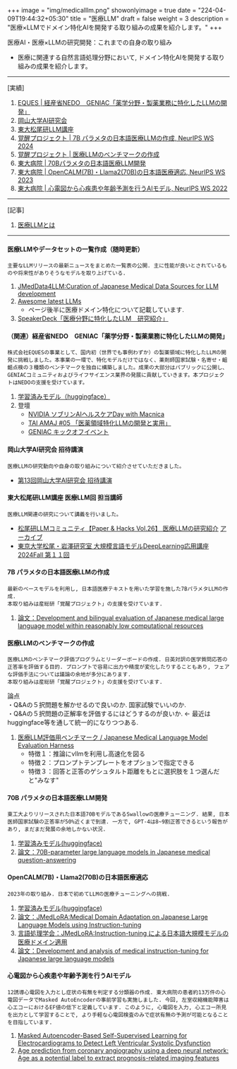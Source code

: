 +++
image = "img/medicalllm.png"
showonlyimage = true
date = "224-04-09T19:44:32+05:30"
title = "医療LLM"
draft = false
weight = 3
description = "医療×LLMでドメイン特化AIを開発する取り組みの成果を紹介します。"
+++

医療AI・医療×LLMの研究開発：これまでの自身の取り組み
- 医療に関連する自然言語処理分野において, ドメイン特化AIを開発する取り組みの成果を紹介します。
<!--more-->

---
[実績]
1. [EQUES | 経産省NEDO　GENIAC「薬学分野・製薬業務に特化したLLMの開発」](#anchor8)
1. [岡山大学AI研究会](#anchor7)  
1. [東大松尾研LLM講座](#anchor6)    
1. [覚醒プロジェクト | 7B パラメタの日本語医療LLMの作成, NeurIPS WS 2024](#anchor5)
1. [覚醒プロジェクト | 医療LLMのベンチマークの作成](#anchor4)  
1. [東大病院 | 70Bパラメタの日本語医療LLM開発](#anchor3)    
1. [東大病院 | OpenCALM(7B)・Llama2(70B)の日本語医療適応, NeurIPS WS 2023](#anchor2)  
1. [東大病院 | 心電図から心疾患や年齢予測を行うAIモデル, NeurIPS WS 2022](#anchor1)  
---
[記事]
1. [医療LLMとは](https://stardust-coder.github.io/myportfolio/portfolio/medicalllm_achievement/)
---

<a id="anchor0"></a>
#### 医療LLMやデータセットの一覧作成（随時更新）

```
主要なLLMリリースの最新ニュースをまとめた一覧表の公開. 主に性能が良いとされているものや将来性がありそうなモデルを取り上げている.
```

1. [JMedData4LLM:Curation of Japanese Medical Data Sources for LLM development](https://github.com/stardust-coder/jmed-data-for-llm)
1. [Awesome latest LLMs](https://github.com/stardust-coder/awesome-latest-LLM)
    - ページ後半に医療ドメイン特化について記載しています.
1. [SpeakerDeck「医療分野に特化したLLM　研究紹介」](https://speakerdeck.com/stardust11)


<a id="anchor8"></a>
#### （関連）経産省NEDO　GENIAC「薬学分野・製薬業務に特化したLLMの開発」
```
株式会社EQUESの事業として、国内初（世界でも事例わずか）の製薬領域に特化したLLMの開発に挑戦しました。本事業の一環で、特化モデルだけではなく、薬剤師国家試験・名寄せ・齟齬点検の３種類のベンチマークを独自に構築しました。成果の大部分はパブリックに公開し、GENIACコミュニティおよびライフサイエンス業界の発展に貢献していきます。本プロジェクトはNEDOの支援を受けています。
```

1. [学習済みモデル（huggingface）]()
1. 登壇
    - [NVIDIA ソブリンAIヘルスケアDay with Macnica](https://go.macnica.co.jp/Entry-CLV-RS-NV-20250417-Sovereign-AI-Healthcare-Day.html)
    - [TAI AMAJ #05 「医薬領域特化LLMの開発と実用」](https://lu.ma/mzxodxyl)
    - [GENIAC キックオフイベント](https://www.youtube.com/watch?v=aISmHo47mDY)

<a id="anchor7"></a>
#### 岡山大学AI研究会 招待講演
```
医療LLMの研究動向や自身の取り組みについて紹介させていただきました。
```
- [第13回岡山大学AI研究会 招待講演](https://www.cc.okayama-u.ac.jp/imelab/ouai/index.html)


<a id="anchor6"></a>
#### 東大松尾研LLM講座 医療LLM回 担当講師
```
医療LLM関連の研究について講義を行いました。
```
- [松尾研LLMコミュニティ【Paper & Hacks Vol.26】 医療LLMの研究紹介](https://matsuolab-community.connpass.com/event/336858/) [アーカイブ](https://youtu.be/a4U2iFg48SY)
- [東京大学松尾・岩澤研究室 大規模言語モデルDeepLearning応用講座 2024Fall 第１１回](https://weblab.t.u-tokyo.ac.jp/education/large-language-model/) 

<a id="anchor5"></a>
#### 7B パラメタの日本語医療LLMの作成

```
最新のベースモデルを利用し, 日本語医療テキストを用いた学習を施した7BパラメタLLMの作成.    
本取り組みは産総研「覚醒プロジェクト」の支援を受けています.
```

1. [論文：Development and bilingual evaluation of Japanese medical large language model within reasonably low computational resources](https://arxiv.org/pdf/2409.11783)


<a id="anchor4"></a>
#### 医療LLMのベンチマークの作成

```
医療LLMのベンチマーク評価プログラムとリーダーボードの作成. 日英対訳の医学質問応答の正答率を評価する目的. プロンプトで容易に出力や精度が変化したりすることもあり, フェアな評価手法については議論の余地が多分にあります. 
本取り組みは産総研「覚醒プロジェクト」の支援を受けています.
```
論点  
・Q&Aの５択問題を解かせるので良いのか.  国家試験でいいのか.  
・Q&Aの５択問題の正解率を評価するにはどうするのが良いか. ← 最近はhuggingface等を通して統一的になりつつある.

1. [医療LLM評価用ベンチマーク / Japanese Medical Language Model Evaluation Harness](https://github.com/stardust-coder/japanese-lm-med-harness)
    - 特徴１：推論にvllmを利用し高速化を図る
    - 特徴２：プロンプトテンプレートをオプションで指定できる
    - 特徴３：回答と正答のゲシュタルト距離をもとに選択肢を１つ選んだと"みなす"


<a id="anchor3"></a>
#### 70B パラメタの日本語医療LLM開発

```
東工大よりリリースされた日本語70BモデルであるSwallowの医療チューニング. 結果, 日本医師国家試験の正答率が50%近くまで到達. 一方で, GPT-4は8~9割正答できるという報告があり, まだまだ発展の余地しかない状況.
```

1. [学習済みモデル(huggingface)](https://huggingface.co/AIgroup-CVM-utokyohospital/MedSwallow-70b)
1. [論文：70B-parameter large language models in Japanese medical question-answering](https://arxiv.org/abs/2406.14882)



<a id="anchor2"></a>
#### OpenCALM(7B)・Llama2(70B)の日本語医療適応

```
2023年の取り組み. 日本で初めてLLMの医療チューニングへの挑戦.
```

1. [学習済みモデル(huggingface)](https://huggingface.co/AIgroup-CVM-utokyohospital/llama2-jmedlora-3000)
1. [論文：JMedLoRA:Medical Domain Adaptation on Japanese Large Language Models using Instruction-tuning](https://arxiv.org/abs/2310.10083) 
1. [言語処理学会：JMedLoRA:Instruction-tuning による日本語大規模モデルの医療ドメイン適用](https://www.anlp.jp/proceedings/annual_meeting/2024/pdf_dir/P9-4.pdf)
1. [論文：Development and analysis of medical instruction-tuning for Japanese large language models](https://accscience.com/journal/AIH/articles/online_first/1381)




<a id="anchor1"></a>
#### 心電図から心疾患や年齢予測を行うAIモデル

```
12誘導心電図を入力とし症状の有無を判定する分類器の作成. 東大病院の患者約13万件の心電図データでMasked AutoEncoderの事前学習も実施しました. 今回, 左室収縮機能障害は心エコーにおけるEF値の低下と定義しています. このように, 心電図を入力, 心エコー所見を出力として学習することで, より手軽な心電図検査のみで症状有無の予測が可能となることを目指しています.
```

1. [Masked Autoencoder-Based Self-Supervised Learning for Electrocardiograms to Detect Left Ventricular Systolic Dysfunction](https://neurips.cc/media/PosterPDFs/NeurIPS%202022/60064.png?t=1669681561.7912426)
1. [Age prediction from coronary angiography using a deep neural network: Age as a potential label to extract prognosis-related imaging features](https://journals.plos.org/plosone/article?id=10.1371/journal.pone.0276928)






